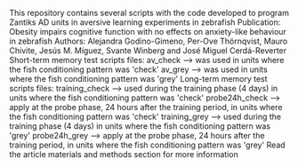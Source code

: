 This repository contains several scripts with the code developed to program Zantiks AD units in aversive learning experiments in zebrafish
Publication: Obesity impairs cognitive function with no effects on anxiety-like behaviour in zebrafish
Authors: Alejandra Godino-Gimeno, Per-Ove Thörnqvist, Mauro Chivite, Jesús M. Míguez, Svante Winberg and José Miguel Cerdá-Reverter
Short-term memory test scripts files:
  av_check --> was used in units where the fish conditioning pattern was 'check'
  av_grey --> was used in units where the fish conditioning pattern was 'grey'
Long-term memory test scripts files:
  training_check --> used during the training phase (4 days) in units where the fish conditioning pattern was 'check'
  probe24h_check --> apply at the probe phase, 24 hours after the training period, in units where the fish conditioning pattern was 'check'
  training_grey --> used during the training phase (4 days) in units where the fish conditioning pattern was 'grey'
  probe24h_grey --> apply at the probe phase, 24 hours after the training period, in units where the fish conditioning pattern was 'grey'
Read the article materials and methods section for more information
